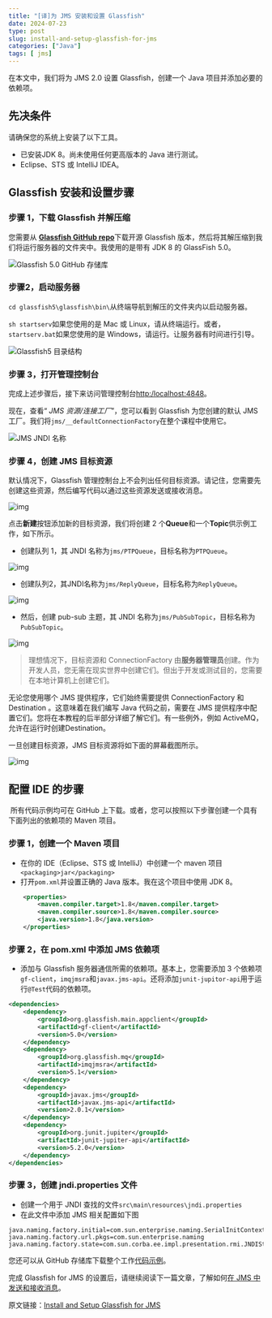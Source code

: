 ```yaml
---
title: "[译]为 JMS 安装和设置 Glassfish"
date: 2024-07-23
type: post
slug: install-and-setup-glassfish-for-jms
categories: ["Java"]
tags: [ jms]
---
```


在本文中，我们将为 JMS 2.0 设置 Glassfish，创建一个 Java 项目并添加必要的依赖项。

## 先决条件

请确保您的系统上安装了以下工具。

- 已安装JDK 8。尚未使用任何更高版本的 Java 进行测试。
- Eclipse、STS 或 IntelliJ IDEA。

## Glassfish 安装和设置步骤

### 步骤 1，下载 Glassfish 并解压缩

您需要从 [**Glassfish GitHub repo**](https:/javaee.github.io/glassfish/download)下载开源 Glassfish 版本，然后将其解压缩到我们将运行服务器的文件夹中。我使用的是带有 JDK 8 的 GlassFish 5.0。

![Glassfish 5.0 GitHub 存储库](../../../static/images/Download-Glassfish-min-1024x508.webp)

### 步骤2，启动服务器

`cd glassfish5\glassfish\bin\`从终端导航到解压的文件夹内以启动服务器。

`sh startserv`如果您使用的是 Mac 或 Linux，请从终端运行。或者，`startserv.bat`如果您使用的是 Windows，请运行。让服务器有时间进行引导。

![Glassfish5 目录结构](../../../static/images/start-server-glassfish-min-1024x490.webp)

### 步骤 3，打开管理控制台

完成上述步骤后，接下来访问管理控制台[http:/localhost:4848](http:/localhost:4848/)。

现在，查看“ *JMS 资源/连接工厂*”，您可以看到 Glassfish 为您创建的默认 JMS 工厂。我们将`jms/__defaultConnectionFactory`在整个课程中使用它。

![JMS JNDI 名称](../../../static/images/JMS-connection-pool-min-1024x506.webp)

### 步骤 4，创建 JMS 目标资源

默认情况下，Glassfish 管理控制台上不会列出任何目标资源。请记住，您需要先创建这些资源，然后编写代码以通过这些资源发送或接收消息。

![img](../../../static/images/JMS-resources-min-1-1024x491.webp)

点击**新建**按钮添加新的目标资源，我们将创建 2 个**Queue**和一个**Topic**供示例工作，如下所示。

- 创建队列 1，其 JNDI 名称为`jms/PTPQueue`，目标名称为`PTPQueue`。

![img](../../../static/images/Glassfish-PTP-Queue-min-1024x517.webp)

- 创建队列2，其JNDI名称为`jms/ReplyQueue`，目标名称为`ReplyQueue`。

![img](../../../static/images/Glassfish-reply-Queue-min-1024x474.webp)

- 然后，创建 pub-sub 主题，其 JNDI 名称为`jms/PubSubTopic`，目标名称为`PubSubTopic`。

![img](../../../static/images/Glassfish-PubSub-Topic-min-1024x468.webp)

> 理想情况下，目标资源和 ConnectionFactory 由**服务器管理员**创建。作为开发人员，您无需在现实世界中创建它们。但出于开发或测试目的，您需要在本地计算机上创建它们。

无论您使用哪个 JMS 提供程序，它们始终需要提供 ConnectionFactory 和 Destination 。这意味着在我们编写 Java 代码之前，需要在 JMS 提供程序中配置它们。您将在本教程的后半部分详细了解它们。有一些例外，例如 ActiveMQ，允许在运行时创建Destination。

一旦创建目标资源，JMS 目标资源将如下面的屏幕截图所示。

![img](../../../static/images/Glassfish-JMS-destinaions-min-1024x375.webp)

## 配置 IDE 的步骤

​                                                                                                                                                                                                                                                                                                                                                                                                                                                                                                                                                                                                                                                                                                                                                                                                                                                                                                                                                                                                                                                                                                                                                                                                                                                                                                                                                                                                                                                                                                                                                                                                                                                                                                    所有代码示例均可在 GitHub 上下载。或者，您可以按照以下步骤创建一个具有下面列出的依赖项的 Maven 项目。

### 步骤 1，创建一个 Maven 项目

- 在你的 IDE（Eclipse、STS 或 IntelliJ）中创建一个 maven 项目`<packaging>jar</packaging>`
- 打开`pom.xml`并设置正确的 Java 版本。我在这个项目中使用 JDK 8。

```XML
    <properties>
        <maven.compiler.target>1.8</maven.compiler.target>
        <maven.compiler.source>1.8</maven.compiler.source>
        <java.version>1.8</java.version>
    </properties>
```

### 步骤 2，在 pom.xml 中添加 JMS 依赖项

- 添加与 Glassfish 服务器通信所需的依赖项。基本上，您需要添加 3 个依赖项`gf-client`，`imqjmsra`和`javax.jms-api`。还将添加`junit-jupitor-api`用于运行`@Test`代码的依赖项。       

```XML
<dependencies>
    <dependency>
        <groupId>org.glassfish.main.appclient</groupId>
        <artifactId>gf-client</artifactId>
        <version>5.0</version>
    </dependency>
    <dependency>
        <groupId>org.glassfish.mq</groupId>
        <artifactId>imqjmsra</artifactId>
        <version>5.1</version>
    </dependency>
    <dependency>
        <groupId>javax.jms</groupId>
        <artifactId>javax.jms-api</artifactId>
        <version>2.0.1</version>
    </dependency>
    <dependency>
        <groupId>org.junit.jupiter</groupId>
        <artifactId>junit-jupiter-api</artifactId>
        <version>5.2.0</version>
    </dependency>
</dependencies>
```

### 步骤 3，创建 jndi.properties 文件

- 创建一个用于 JNDI 查找的文件`src\main\resources\jndi.properties`
- 在此文件中添加 JMS 相关配置如下图

```properties
java.naming.factory.initial=com.sun.enterprise.naming.SerialInitContextFactory
java.naming.factory.url.pkgs=com.sun.enterprise.naming
java.naming.factory.state=com.sun.corba.ee.impl.presentation.rmi.JNDIStateFactoryImpl
```

您还可以从 GitHub 存储库下载整个工作[代码示例](https:/github.com/jstobigdata/jms-parent-app)。

完成 Glassfish for JMS 的设置后，请继续阅读下一篇文章，了解如何[在 JMS 中发送和接收消息](https:/jstobigdata.com/jms/send-and-receive-message-in-jms/)。



原文链接：[Install and Setup Glassfish for JMS](https:/jstobigdata.com/jms/install-and-setup-glassfish-for-jms/)
